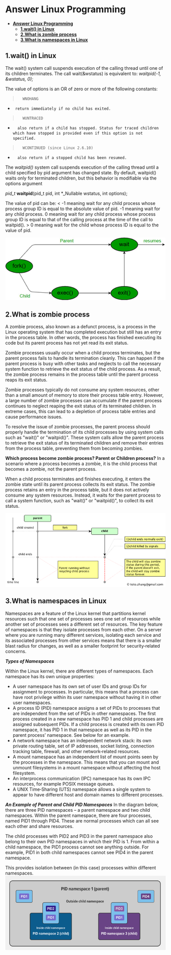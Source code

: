 # **Answer Linux Programming**
- [**Answer Linux Programming**](#answer-linux-programming)
  - [**1.wait() in Linux**](#1wait-in-linux)
  - [**2.What is zombie process**](#2what-is-zombie-process)
  - [**3.What is namespaces in Linux**](#3what-is-namespaces-in-linux)



## **1.wait() in Linux**

The wait() system call suspends execution of the calling thread until one of its children terminates.  The call wait(&wstatus) is equivalent to:
           *waitpid(-1, &wstatus, 0);*

The value of options is an OR of zero or more of the following constants:
>       WNOHANG
-      return immediately if no child has exited.
>       WUNTRACED
-       also return if a child has stopped. Status for traced children which have stopped is provided even if this option is not specified.
>       WCONTINUED (since Linux 2.6.10)
-       also return if a stopped child has been resumed.

The *waitpid()* system call suspends execution of the calling thread until a child specified by pid argument has changed state. By default, waitpid() waits only for terminated children, but this behavior is modifiable via the options argument

*pid_t* **waitpid**(pid_t pid, int *_Nullable wstatus, int options);


The value of pid can be:
< -1   meaning wait for any child process whose process group ID is  equal to the absolute value of pid.
-1     meaning wait for any child process.
0      meaning wait for any child process whose process group ID is equal to that of the calling process at the time of the call to waitpid().
\> 0    meaning wait for the child whose process ID is equal to the value of pid.

![wait() in linux](images/Wait.png)

## **2.What is zombie process**



A zombie process, also known as a defunct process, is a process in the Linux operating system that has completed execution but still has an entry in the process table. In other words, the process has finished executing its code but its parent process has not yet read its exit status.

Zombie processes usually occur when a child process terminates, but the parent process fails to handle its termination cleanly. This can happen if the parent process is busy with other tasks and neglects to call the necessary system function to retrieve the exit status of the child process. As a result, the zombie process remains in the process table until the parent process reaps its exit status.

Zombie processes typically do not consume any system resources, other than a small amount of memory to store their process table entry. However, a large number of zombie processes can accumulate if the parent process continues to neglect reaping the exit status of its terminated children. In extreme cases, this can lead to a depletion of process table entries and cause performance issues.

To resolve the issue of zombie processes, the parent process should properly handle the termination of its child processes by using system calls such as "wait()" or "waitpid()". These system calls allow the parent process to retrieve the exit status of its terminated children and remove their entries from the process table, preventing them from becoming zombies.

**Which process become zombie process? Parent or Children process?**
In a scenario where a process becomes a zombie, it is the child process that becomes a zombie, not the parent process.

When a child process terminates and finishes executing, it enters the zombie state until its parent process collects its exit status. The zombie process retains an entry in the process table, but it does not actively consume any system resources. Instead, it waits for the parent process to call a system function, such as "wait()" or "waitpid()", to collect its exit status.

![zombie process](images/Zombie.png)

## **3.What is namespaces in Linux**
Namespaces are a feature of the Linux kernel that partitions kernel resources such that one set of processes sees one set of resources while another set of processes sees a different set of resources.
The key feature of namespaces is that they isolate processes from each other. On a server where you are running many different services, isolating each service and its associated processes from other services means that there is a smaller blast radius for changes, as well as a smaller footprint for security‑related concerns.

***Types of Namespaces***

Within the Linux kernel, there are different types of namespaces. Each namespace has its own unique properties:

- A user namespace has its own set of user IDs and group IDs for assignment to processes. In particular, this means that a process can have root privilege within its user namespace without having it in other user namespaces.
- A process ID (PID) namespace assigns a set of PIDs to processes that are independent from the set of PIDs in other namespaces. The first process created in a new namespace has PID 1 and child processes are assigned subsequent PIDs. If a child process is created with its own PID namespace, it has PID 1 in that namespace as well as its PID in the parent process’ namespace. See below for an example.
- A network namespace has an independent network stack: its own private routing table, set of IP addresses, socket listing, connection tracking table, firewall, and other network‑related resources.
- A mount namespace has an independent list of mount points seen by the processes in the namespace. This means that you can mount and unmount filesystems in a mount namespace without affecting the host filesystem.
- An interprocess communication (IPC) namespace has its own IPC resources, for example POSIX message queues.
- A UNIX Time‑Sharing (UTS) namespace allows a single system to appear to have different host and domain names to different processes.

***An Example of Parent and Child PID Namespaces***
In the diagram below, there are three PID namespaces – a parent namespace and two child namespaces. Within the parent namespace, there are four processes, named PID1 through PID4. These are normal processes which can all see each other and share resources.

The child processes with PID2 and PID3 in the parent namespace also belong to their own PID namespaces in which their PID is 1. From within a child namespace, the PID1 process cannot see anything outside. For example, PID1 in both child namespaces cannot see PID4 in the parent namespace.

This provides isolation between (in this case) processes within different namespaces.
![Namespaces](images/Namespaces.png)


